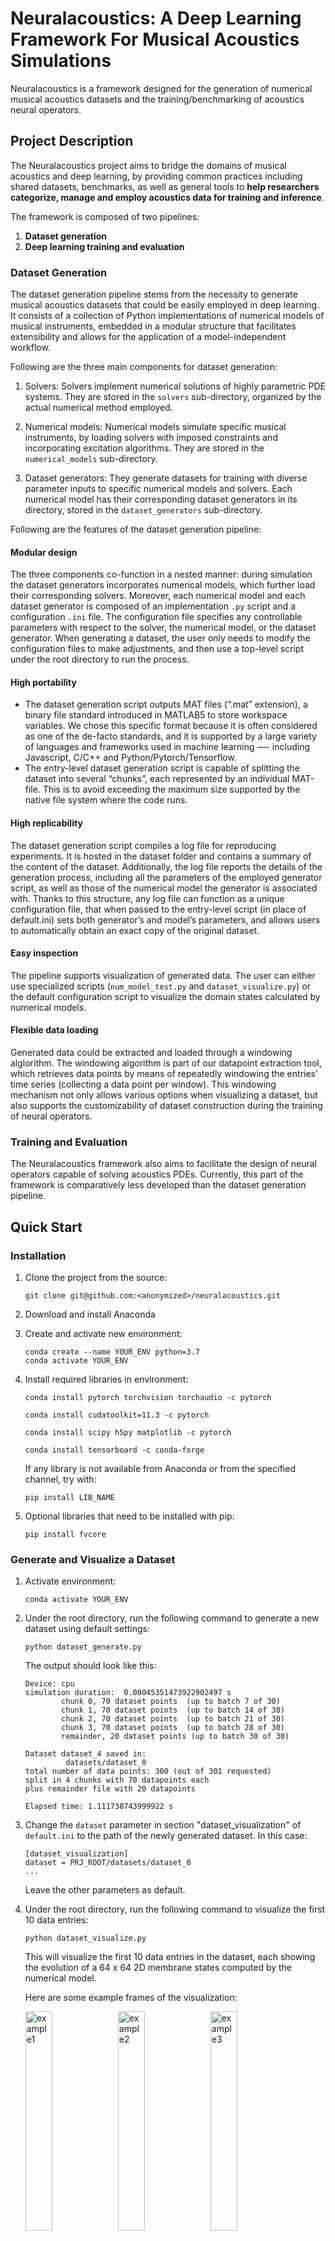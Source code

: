 # Neuralacoustics: A Deep Learning Framework For Musical Acoustics Simulations 

Neuralacoustics is a framework designed for the generation of numerical musical acoustics datasets and the training/benchmarking of acoustics neural operators.


## Project Description

The Neuralacoustics project aims to bridge the domains of musical acoustics and deep learning, by providing common practices including shared datasets, benchmarks, as well as general tools to **help researchers categorize, manage and employ acoustics data for training and inference**.

The framework is composed of two pipelines:

1. **Dataset generation**
2. **Deep learning training and evaluation**

### Dataset Generation

The dataset generation pipeline stems from the necessity to generate musical acoustics datasets that could be easily employed in deep learning. It consists of a collection of Python implementations of numerical models of musical instruments, embedded in a modular structure that facilitates extensibility and allows for the application of a model-independent workflow.

Following are the three main components for dataset generation:

1. Solvers: Solvers implement numerical solutions of highly parametric PDE systems. They are stored in the `solvers` sub-directory, organized by the actual numerical method employed.

2. Numerical models: Numerical models simulate specific musical instruments, by loading solvers with imposed constraints and incorporating excitation algorithms. They are stored in the `numerical_models` sub-directory.

3. Dataset generators: They generate datasets for training with diverse parameter inputs to specific numerical models and solvers. Each numerical model has their corresponding dataset generators in its directory, stored in the `dataset_generators` sub-directory.

<!--
The framework includes a dataset generation script in the root directory, **`dataset_generate.py`**, that allows for the correct use of dataset generators, numerical models and solvers. It collects all the simulation data computed by a chosen generator script into an actual dataset. Each dataset entry represent a complete simulation, associated to a specific set of parameters. 

The dataset generation script is accompanied by a configuration script also in the root directory, **`default.ini`**. The configuration script can be used to specify a range of parameters for dataset generation, including but not liminited to: which dataset generator to run, the directory where the dataset will be saved, as well as the device where the code will run. 
-->

Following are the features of the dataset generation pipeline:

#### Modular design
The three components co-function in a nested manner: during simulation the dataset generators incorporates numerical models, which further load their corresponding solvers. Moreover, each numerical model and each dataset generator is composed of an implementation `.py` script and a configuration `.ini` file. The configuration file specifies any controllable parameters with respect to the solver, the numerical model, or the dataset generator. When generating a dataset, the user only needs to modify the configuration files to make adjustments, and then use a top-level script under the root directory to run the process.

#### High portability
 
* The dataset generation script outputs MAT files (“.mat” extension), a binary file standard introduced in MATLAB5 to store workspace variables. We chose this specific format because it is often considered as one of the de-facto standards, and it is supported by a large variety of languages and frameworks used in machine learning —- including Javascript, C/C++ and Python/Pytorch/Tensorflow.
* The entry-level dataset generation script is capable of splitting the dataset into several “chunks”, each represented by an individual MAT-file. This is to avoid exceeding the maximum size supported by the native file system where the code runs.

#### High replicability
<!--* **The resulting dataset is structured as a directory,** containing all the chunk files sorted by order of creation. Eventually, when a dataset is loaded in memory (to train a network or to visualize its content), all the chunk files are transparently combined together back into a single dataset.-->
The dataset generation script compiles a log file for reproducing experiments. It is hosted in the dataset folder and contains a summary of the content of the dataset. Additionally, the log file reports the details of the generation process, including all the parameters of the employed generator script, as well as those of the numerical model the generator is associated with. Thanks to this structure, any log file can function as a unique configuration file, that when passed to the entry-level script (in place of default.ini) sets both generator’s and model’s parameters, and allows users to automatically obtain an exact copy of the original dataset.

#### Easy inspection
The pipeline supports visualization of generated data. The user can either use specialized scripts (`num_model_test.py` and `dataset_visualize.py`) or the default configuration script to visualize the domain states calculated by numerical models.

#### Flexible data loading
Generated data could be extracted and loaded through a windowing alglorithm. The windowing algorithm is part of our datapoint extraction tool, which retrieves data points by means of repeatedly windowing the entries’ time series (collecting a data point per window). This windowing mechanism not only allows various options when visualizing a dataset, but also supports the customizability of dataset construction during the training of neural operators.

### Training and Evaluation
The Neuralacoustics framework also aims to facilitate the design of neural operators capable of solving acoustics PDEs. Currently, this part of the framework is comparatively less developed than the dataset generation pipeline.


## Quick Start

### Installation

1. Clone the project from the source:

	```
	git clone git@github.com:<anonymized>/neuralacoustics.git
	```

2. Download and install Anaconda

3. Create and activate new environment:

	```
	conda create --name YOUR_ENV python=3.7
	conda activate YOUR_ENV
	```

4. Install required libraries in environment:

	```
    conda install pytorch torchvision torchaudio -c pytorch

    conda install cudatoolkit=11.3 -c pytorch

    conda install scipy h5py matplotlib -c pytorch

	conda install tensorboard -c conda-forge
	```

    If any library is not available from Anaconda or from the specified channel, try with:

	```
	pip install LIB_NAME
	```

5. Optional libraries that need to be installed with pip:

	```
	pip install fvcore
	```

### Generate and Visualize a Dataset

1. Activate environment:

	```
	conda activate YOUR_ENV
	```

2. Under the root directory, run the following command to generate a new dataset using default settings:

	```
	python dataset_generate.py
	```
	
	The output should look like this:
	
	```
	Device: cpu
	simulation duration:  0.00045351473922902497 s
	        chunk 0, 70 dataset points  (up to batch 7 of 30)
	        chunk 1, 70 dataset points  (up to batch 14 of 30)
	        chunk 2, 70 dataset points  (up to batch 21 of 30)
	        chunk 3, 70 dataset points  (up to batch 28 of 30)
	        remainder, 20 dataset points (up to batch 30 of 30)
	
	Dataset dataset_4 saved in:
	         datasets/dataset_0
	total number of data points: 300 (out of 301 requested)
	split in 4 chunks with 70 datapoints each
	plus remainder file with 20 datapoints
	
	Elapsed time: 1.111738743999922 s
	```

3. Change the `dataset` parameter in section "dataset_visualization" of `default.ini` to the path of the newly generated dataset. In this case:

	```
	[dataset_visualization]
	dataset = PRJ_ROOT/datasets/dataset_0
	...
	
	```
	
	Leave the other parameters as default.

4. Under the root directory, run the following command to visualize the first 10 data entries:

	```
	python dataset_visualize.py
	```
	
	This will visualize the first 10 data entries in the dataset, each showing the evolution of a 64 x 64 2D membrane states computed by the numerical model.
	
	Here are some example frames of the visualization:
	
	<img src="figures/visualize_example6.png" alt="example1" width="30%"/>
	<img src="figures/visualize_example5.png" alt="example2" width="30%"/>
	<img src="figures/visualize_example1.png" alt="example3" width="30%"/>

## Usage

### Dataset generation

The following figure depicts the complete dataset generation workflow (folder names are in bold):

<img src="figures/dataset_generation_workflow.png" alt="dataset_generation_workflow" width="80%"/>

1. Locate a numerical model that represents the specific instrument the dataset will exemplify. Descriptions and data available in the models’ configuration files are in most cases enough to select the most appropriate script. 
2. Choose a dataset generator that samples the numerical model of interest. In this step, the user shall adjust the parameters exposed in the generator’s configuration file, to make sure that the sampling procedure will result in data that well represent the instrument and its specific playing configuration. 
3. Edit the configuration file in the root directory with the path to the chosen generator, along with the other structural parameters. 

At this point, the user can run the `dataset generate.py` with:

```
python dataset_generate.py --config /path/to/YOUR_CONFIG_FILE
```

* The `config` argument is optional: If it is not specified, the generation script just reads `default.ini`. Only section "dataset_generation" of the configuration file `default.ini` will be parsed. The resulting dataset will be computed and stored according to the requested settings.
* The name of the dataset will be "dataset_N", where N is the number of dataset already present in the target directory.

<!--Note that every numerical model is associated to a config file (MODEL_NAME.ini) too, found in the numerical model's folder. Make sure that the values under section "parameters" are set correctly, for they will determine the behavior of the model as well as the content of the resulting dataset.-->
	    
<!--The script will generate in the path specified in config file a folder with the new dataset (typically split in chunks—see "chunks" entry in default.ini), along with a log file that contains only info relevant to the generation of the dataset (e.g., number of entries, batch size, details of the numerical model).-->
	

### Data visualization

There are three methods to visualize the calculated states by numerical models:

1. Run `python num_model_test.py` under the root directory to simulate and visualize data in real time. Through section "numerical_model_test" in `default.ini`, the user can choose the numerical model to test (parameter `numerical_model`) and how long every “frame” of the output animation lasts (parameter `pause_sec`). If the `numerical_model_config` parameter is set as `default`, the actual parameters of the model are loaded from its configuration file, allowing for quick tuning and facilitating the comparison between different playing configurations. 

2. Run `python dataset_visualize.py` also under the root directory to load and visualize data from an existing dataset. Through section "dataset_visualization" in `default.ini`, the user can specify the parameters for the windowing mechanism and the exact data entries to visualize (parameters `first_datapoint` and `n_visualize`).

3. Ser the `dryrun` parameter is set to to 1 in section "dataset_generation" of `default.ini`, and run the `dataset_generate.py` script. It will directly compute a single dataset entry (i.e, a single simulation), and visualize it without saving it.

Here's an example of data visualization:
<!--TODO-->

### Data extraction with windowing

<!--It is necessary to emphasize the difference between an “entry” within the dataset and a “data point” extracted from it: Each entry in a Neuralacoustics dataset consists of a time series, representing the simulation of an instrument over a certain number of time steps; in the most general sense, a Neuralacoustics data point can be any sub-series of consecutive time steps found in a dataset entry. -->

The mechanism of the windowing algorithm is depicted in the figure below, where the same dataset entry is processed via two different sets of parameters, to exemplify the extraction of different data.

<img src="figures/window_algorithm.png" alt="windowing_mechanism" width="80%"/>

The main windowing parameters for the windowing algorithm are: the size of the windows (`window_size`), the stride applied between consecutive windows (`window_stride`), and the dataset entry where the windows are applied (`first_datapoint`). To simply visualize the full simulations within each entry, the user can set either the size of the window equal to the number of time steps of each entry, or the stride equal to the size of the window.

When used to collate a training set, the extraction tool keeps applying the windows across each entry of the dataset, until the number of data points requested by the user is obtained. 



